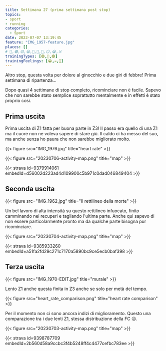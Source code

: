 ```yaml
---
title: Settimana 27 (prima settimana post stop)
topics:
- sport
- running
categories:
  - Sport
date: 2023-07-07 13:19:45
feature: "IMG_1957-feature.jpg"
places: []
# 🔴,🟢,🟡,😀,🙁,🫤,🙂,😐,😭,☠️
trainingTypes: [🟢,🔴,🟢]
trainingFeelings: [😭,☠️,🙁]
---
```

Altro stop, questa volta per dolore al ginocchio e due giri di febbre! Prima settimana di ripartenza...
<!--more--> 

Dopo quasi 4 settimane di stop completo, ricominciare non è facile.
Sapevo che non sarebbe stato semplice soprattutto mentalmente e in effetti è stato proprio così.

## Prima uscita

Prima uscita di Z1 fatta per buona parte in Z3! Il passo era quello di una Z1 ma il cuore non ne voleva sapere di stare giù. Il caldo ci ha messo del suo, ma anche senza ho paura che non sarebbe migliorato molto. 

{{< figure src="IMG_1976.jpg" title="heart rate" >}}

{{< figure src="20230706-activity-map.png" title="map" >}}

{{< strava id=9379914061 embedId=d56002d223ad4d109900c5b971c0dad046849404 >}}

## Seconda uscita

{{< figure src="IMG_1962.jpg" title="Il rettilineo della morte" >}}

Un bel lavoro di alta intensità su questo rettilineo infuocato, finito camminando nei recuperi e tagliando l'ultima parte. Anche qui sapevo di non essere particolarmente pronto ma da qualche parte bisogna pur ricominciare.

{{< figure src="20230704-activity-map.png" title="map" >}}

{{< strava id=9385933260 embedId=a51fa2fd29c271c7170a5890bc9ce5ecb0baf398 >}}

## Terza uscita

{{< figure src="IMG_1970-EDIT.jpg" title="murale" >}}

Lento Z1 anche questa finita in Z3 anche se solo per metà del tempo.

{{< figure src="heart_rate_comparison.png" title="heart rate comparison" >}}

Per il momento non ci sono ancora indizi di miglioramento. Questo una comparazione tra i due lenti Z1, stessa distribuzione della FC 😐.

{{< figure src="20230703-activity-map.png" title="map" >}}

{{< strava id=9398787709 embedId=2b560d58a9ccbc3f4b5248ff4c4477cefbc783ee >}}







